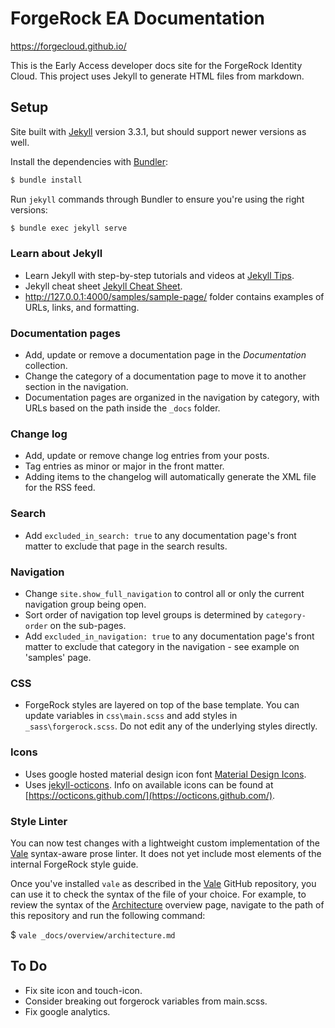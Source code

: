 # ForgeRock EA Documentation

https://forgecloud.github.io/

This is the Early Access developer docs site for the ForgeRock Identity Cloud. This project uses Jekyll to generate HTML files from markdown.


## Setup

Site built with [Jekyll](http://jekyllrb.com/) version 3.3.1, but should support newer versions as well.

Install the dependencies with [Bundler](http://bundler.io/):

~~~bash
$ bundle install
~~~

Run `jekyll` commands through Bundler to ensure you're using the right versions:

~~~bash
$ bundle exec jekyll serve
~~~

### Learn about Jekyll

* Learn Jekyll with step-by-step tutorials and videos at [Jekyll Tips](http://jekyll.tips/).
* Jekyll cheat sheet [Jekyll Cheat Sheet](https://learn.cloudcannon.com/jekyll-cheat-sheet/).
* http://127.0.0.1:4000/samples/sample-page/ folder contains examples of URLs, links, and formatting.

### Documentation pages

* Add, update or remove a documentation page in the *Documentation* collection.
* Change the category of a documentation page to move it to another section in the navigation.
* Documentation pages are organized in the navigation by category, with URLs based on the path inside the `_docs` folder.

### Change log

* Add, update or remove change log entries from your posts.
* Tag entries as minor or major in the front matter.
* Adding items to the changelog will automatically generate the XML file for the RSS feed.

### Search

* Add `excluded_in_search: true` to any documentation page's front matter to exclude that page in the search results.

### Navigation

* Change `site.show_full_navigation` to control all or only the current navigation group being open.
* Sort order of navigation top level groups is determined by `category-order` on the sub-pages.
* Add `excluded_in_navigation: true` to any documentation page's front matter to exclude that category in the navigation - see example on 'samples' page.

### CSS
* ForgeRock styles are layered on top of the base template. You can update variables in `css\main.scss` and add styles in `_sass\forgerock.scss`. Do not edit any of the underlying styles directly.

### Icons
* Uses google hosted material design icon font [Material Design Icons](https://material.io/icons/).
* Uses [jekyll-octicons](https://github.com/primer/octicons/tree/master/lib/jekyll-octicons). Info on available icons can be found at [https://octicons.github.com/](https://octicons.github.com/).

### Style Linter

You can now test changes with a lightweight custom implementation of the [Vale](https://github.com/errata-ai/vale) syntax-aware prose linter. It does not yet include most elements of the internal ForgeRock style guide.

Once you've installed `vale` as described in the [Vale](https://github.com/errata-ai/vale) GitHub repository, you can use it to check the syntax of the file of your choice. For example, to review the syntax of the [Architecture](https://developer-cloud.forgerock.com/overview/architecture/) overview page, navigate to the path of this repository and run the following command:

$ `vale _docs/overview/architecture.md`

## To Do

- Fix site icon and touch-icon.
- Consider breaking out forgerock variables from main.scss.
- Fix google analytics.
